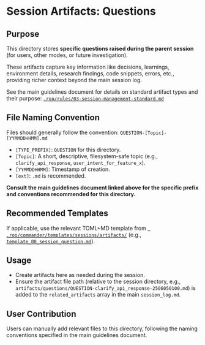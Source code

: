 # Session Artifacts: Questions

## Purpose

This directory stores **specific questions raised during the parent session** (for users, other modes, or future investigation).

These artifacts capture key information like decisions, learnings, environment details, research findings, code snippets, errors, etc., providing richer context beyond the main session log.

See the main guidelines document for details on standard artifact types and their purpose:
[`.roo/rules/03-session-management-standard.md`](.roo/rules/03-session-management-standard.md)

## File Naming Convention

Files should generally follow the convention: `QUESTION-[Topic]-[YYMMDDHHMM].md`

*   `[TYPE_PREFIX]`: `QUESTION` for this directory.
*   `[Topic]`: A short, descriptive, filesystem-safe topic (e.g., `clarify_api_response`, `user_intent_for_feature_x`).
*   `[YYMMDDHHMM]`: Timestamp of creation.
*   `[ext]`: `.md` is recommended.

**Consult the main guidelines document linked above for the specific prefix and conventions recommended for this directory.**

## Recommended Templates

If applicable, use the relevant TOML+MD template from [` .roo/commander/templates/sessions/artifacts/`](.roo/commander/templates/sessions/artifacts/) (e.g., [`template_00_session_question.md`](.roo/commander/templates/sessions/artifacts/question/template_00_session_question.md)).

## Usage

*   Create artifacts here as needed during the session.
*   Ensure the artifact file path (relative to the session directory, e.g., `artifacts/questions/QUESTION-clarify_api_response-2506050100.md`) is added to the `related_artifacts` array in the main `session_log.md`.

## User Contribution

Users can manually add relevant files to this directory, following the naming conventions specified in the main guidelines document.